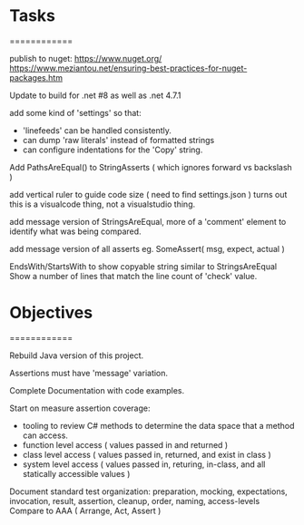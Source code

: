 # Tasks
============

publish to nuget: https://www.nuget.org/
https://www.meziantou.net/ensuring-best-practices-for-nuget-packages.htm

Update to build for .net #8 as well as .net 4.7.1

add some kind of 'settings' so that:
* 'linefeeds' can be handled consistently.
* can dump 'raw literals' instead of formatted strings
* can configure indentations for the 'Copy' string.

Add PathsAreEqual() to StringAsserts ( which ignores forward vs backslash )

add vertical ruler to guide code size ( need to find settings.json )
    turns out this is a visualcode thing, not a visualstudio thing.

add message version of StringsAreEqual, more of a 'comment' element to identify what was being compared.

add message version of all asserts eg.  SomeAssert( msg, expect, actual )

EndsWith/StartsWith to show copyable string similar to StringsAreEqual
  Show a number of lines that match the line count of 'check' value.


# Objectives
============

Rebuild Java version of this project.

Assertions must have 'message' variation.

Complete Documentation with code examples.

Start on measure assertion coverage:
* tooling to review C# methods to determine the data space that a method can access.
* function level access ( values passed in and returned )
* class level access ( values passed in, returned, and exist in class )
* system level access ( values passed in, returing, in-class, and all statically accessible values )

Document standard test organization: 
    preparation, mocking, expectations, invocation, 
    result, assertion, cleanup, order, naming, access-levels
Compare to AAA ( Arrange, Act, Assert )

